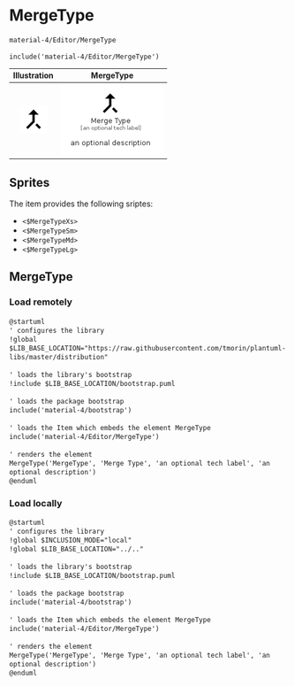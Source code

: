 # MergeType


```text
material-4/Editor/MergeType
```

```text
include('material-4/Editor/MergeType')
```



| Illustration | MergeType |
| :---: | :---: |
| ![illustration for Illustration](../../material-4/Editor/MergeType.png) | ![illustration for MergeType](../../material-4/Editor/MergeType.Local.png) |



## Sprites
The item provides the following sriptes:

- `<$MergeTypeXs>`
- `<$MergeTypeSm>`
- `<$MergeTypeMd>`
- `<$MergeTypeLg>`





## MergeType

### Load remotely
```plantuml
@startuml
' configures the library
!global $LIB_BASE_LOCATION="https://raw.githubusercontent.com/tmorin/plantuml-libs/master/distribution"

' loads the library's bootstrap
!include $LIB_BASE_LOCATION/bootstrap.puml

' loads the package bootstrap
include('material-4/bootstrap')

' loads the Item which embeds the element MergeType
include('material-4/Editor/MergeType')

' renders the element
MergeType('MergeType', 'Merge Type', 'an optional tech label', 'an optional description')
@enduml
```

### Load locally
```plantuml
@startuml
' configures the library
!global $INCLUSION_MODE="local"
!global $LIB_BASE_LOCATION="../.."

' loads the library's bootstrap
!include $LIB_BASE_LOCATION/bootstrap.puml

' loads the package bootstrap
include('material-4/bootstrap')

' loads the Item which embeds the element MergeType
include('material-4/Editor/MergeType')

' renders the element
MergeType('MergeType', 'Merge Type', 'an optional tech label', 'an optional description')
@enduml
```

